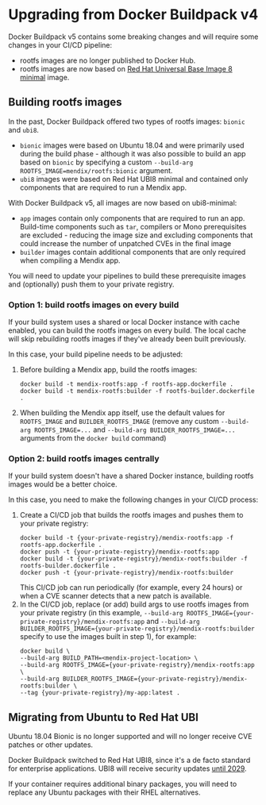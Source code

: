# Upgrading from Docker Buildpack v4

Docker Buildpack v5 contains some breaking changes and will require some changes in your CI/CD pipeline:

* rootfs images are no longer published to Docker Hub.
* rootfs images are now based on [Red Hat Universal Base Image 8 minimal](https://developers.redhat.com/articles/ubi-faq) image.

## Building rootfs images

In the past, Docker Buildpack offered two types of rootfs images: `bionic` and `ubi8`.

* `bionic` images were based on Ubuntu 18.04 and were primarily used during the build phase - although it was also possible to build an app based on `bionic` by specifying a custom `--build-arg ROOTFS_IMAGE=mendix/rootfs:bionic` argument.
* `ubi8` images were based on Red Hat UBI8 minimal and contained only components that are required to run a Mendix app.

With Docker Buildpack v5, all images are now based on ubi8-minimal:

* `app` images contain only components that are required to run an app. Build-time components such as `tar`, compilers or Mono prerequisites are excluded - reducing the image size and excluding components that could increase the number of unpatched CVEs in the final image
* `builder` images contain additional components that are only required when compiling a Mendix app.

You will need to update your pipelines to build these prerequisite images and (optionally) push them to your private registry.

### Option 1: build rootfs images on every build

If your build system uses a shared or local Docker instance with cache enabled, you can build the rootfs images on every build.
The local cache will skip rebuilding rootfs images if they've already been built previously.

In this case, your build pipeline needs to be adjusted:

1. Before building a Mendix app, build the rootfs images:
   ```shell
   docker build -t mendix-rootfs:app -f rootfs-app.dockerfile .
   docker build -t mendix-rootfs:builder -f rootfs-builder.dockerfile .
   ```
2. When building the Mendix app itself, use the default values for `ROOTFS_IMAGE` and `BUILDER_ROOTFS_IMAGE` (remove any custom `--build-arg ROOTFS_IMAGE=...` and `--build-arg BUILDER_ROOTFS_IMAGE=...` arguments from the `docker build` command)

### Option 2: build rootfs images centrally

If your build system doesn't have a shared Docker instance, building rootfs images would be a better choice.

In this case, you need to make the following changes in your CI/CD process:

1. Create a CI/CD job that builds the rootfs images and pushes them to your private registry:
   ```shell
   docker build -t {your-private-registry}/mendix-rootfs:app -f rootfs-app.dockerfile .
   docker push -t {your-private-registry}/mendix-rootfs:app
   docker build -t {your-private-registry}/mendix-rootfs:builder -f rootfs-builder.dockerfile .
   docker push -t {your-private-registry}/mendix-rootfs:builder
   ```
   This CI/CD job can run periodically (for example, every 24 hours) or when a CVE scanner detects that a new patch is available.
2. In the CI/CD job, replace (or add) build args to use rootfs images from your private registry (in this example, `--build-arg ROOTFS_IMAGE={your-private-registry}/mendix-rootfs:app` and `--build-arg BUILDER_ROOTFS_IMAGE={your-private-registry}/mendix-rootfs:builder` specify to use the images built in step 1), for example:
   ```shell
   docker build \
   --build-arg BUILD_PATH=<mendix-project-location> \
   --build-arg ROOTFS_IMAGE={your-private-registry}/mendix-rootfs:app \
   --build-arg BUILDER_ROOTFS_IMAGE={your-private-registry}/mendix-rootfs:builder \
   --tag {your-private-registry}/my-app:latest .
   ```

## Migrating from Ubuntu to Red Hat UBI

Ubuntu 18.04 Bionic is no longer supported and will no longer receive CVE patches or other updates.

Docker Buildpack switched to Red Hat UBI8, since it's a de facto standard for enterprise applications.
UBI8 will receive security updates [until 2029](https://access.redhat.com/support/policy/updates/errata/#RHEL8_Planning_Guide).

If your container requires additional binary packages, you will need to replace any Ubuntu packages with their RHEL alternatives.
